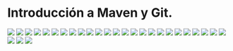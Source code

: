 # Introducción a Maven y Git.

![](./src/site/resources/1.png)
![](./src/site/resources/2.png)
![](./src/site/resources/3.png)
![](./src/site/resources/4.png)
![](./src/site/resources/5.png)
![](./src/site/resources/6.png)
![](./src/site/resources/7.png)
![](./src/site/resources/8.png)
![](./src/site/resources/9.png)
![](./src/site/resources/10.png)
![](./src/site/resources/11.png)
![](./src/site/resources/12.png)
![](./src/site/resources/13.png)
![](./src/site/resources/14.png)
![](./src/site/resources/15.png)
![](./src/site/resources/16.png)
![](./src/site/resources/17.png)
![](./src/site/resources/18.png)
![](./src/site/resources/19.png)
![](./src/site/resources/20.png)
![](./src/site/resources/21.png)
![](./src/site/resources/22.png)
![](./src/site/resources/23.png)
![](./src/site/resources/24.png)
![](./src/site/resources/25.png)
![](./src/site/resources/26.png)
![](./src/site/resources/27.png)
![](./src/site/resources/28.png)